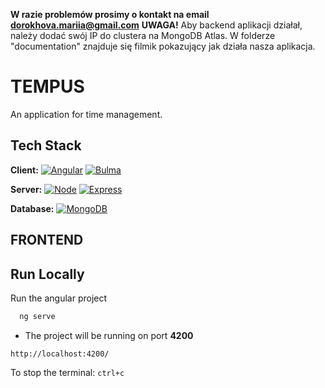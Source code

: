 
**W razie problemów prosimy o kontakt na email dorokhova.mariia@gmail.com**
**UWAGA!** Aby backend aplikacji działał, należy dodać swój IP do clustera na MongoDB Atlas. W folderze "documentation" znajduje się filmik pokazujący jak działa nasza aplikacja.

# TEMPUS
An application for time management.



## Tech Stack

**Client:** [![Angular](https://img.shields.io/badge/Angular-DD0031?style=for-the-badge&logo=angular&logoColor=white)](https://angular.io/) 
[![Bulma](https://img.shields.io/badge/BULMA-%2300D1B2?style=for-the-badge)](https://bulma.io/) 

**Server:** [![Node](https://img.shields.io/badge/Node.js-43853D?style=for-the-badge&logo=node.js&logoColor=white)](https://nodejs.org/en)
[![Express](https://img.shields.io/badge/Express.js-404D59?style=for-the-badge)](https://expressjs.com/) 

**Database:** [![MongoDB](https://img.shields.io/badge/MongoDB-4EA94B?style=for-the-badge&logo=mongodb&logoColor=white)](https://www.mongodb.com/) 

## FRONTEND
## Run Locally

Run the angular project

```bash
  ng serve
```

* The project will be running on port **4200**

 `http://localhost:4200/`

To stop the terminal: `ctrl+c`
